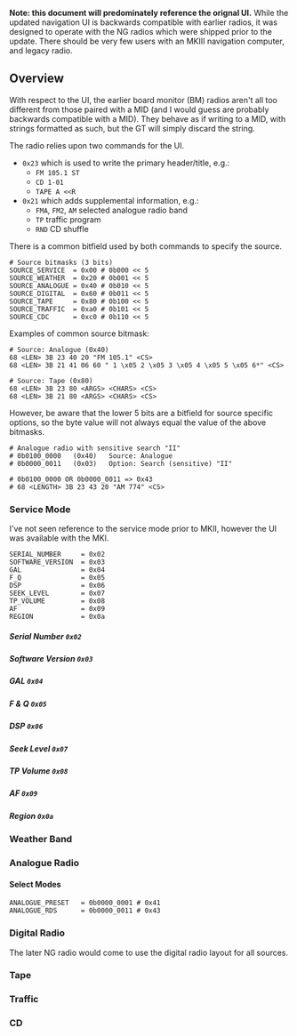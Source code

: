 **Note: this document will predominately reference the orignal UI.**
While the updated navigation UI is backwards compatible with earlier radios, it was designed to operate with the NG radios which were shipped prior to the update. There should be very few users with an MKIII navigation computer, and legacy radio.

## Overview

With respect to the UI, the earlier board monitor (BM) radios aren't all too different from those paired with a MID (and I would guess are probably backwards compatible with a MID). They behave as if writing to a MID, with strings formatted as such, but the GT will simply discard the string.

The radio relies upon two commands for the UI.

- `0x23` which is used to write the primary header/title, e.g.:
    - `FM 105.1 ST`
    - `CD 1-01`
    - `TAPE A <<R`
- `0x21` which adds supplemental information, e.g.:
    - `FMA`, `FM2`, `AM` selected analogue radio band
    - `TP` traffic program
    - `RND` CD shuffle

There is a common bitfield used by both commands to specify the source. 

    # Source bitmasks (3 bits)
    SOURCE_SERVICE  = 0x00 # 0b000 << 5
    SOURCE_WEATHER  = 0x20 # 0b001 << 5
    SOURCE_ANALOGUE = 0x40 # 0b010 << 5
    SOURCE_DIGITAL  = 0x60 # 0b011 << 5
    SOURCE_TAPE     = 0x80 # 0b100 << 5
    SOURCE_TRAFFIC  = 0xa0 # 0b101 << 5
    SOURCE_CDC      = 0xc0 # 0b110 << 5

Examples of common source bitmask:
    
    # Source: Analogue (0x40)
    68 <LEN> 3B 23 40 20 "FM 105.1" <CS>
    68 <LEN> 3B 21 41 06 60 " 1 \x05 2 \x05 3 \x05 4 \x05 5 \x05 6*" <CS>
    
    # Source: Tape (0x80)
    68 <LEN> 3B 23 80 <ARGS> <CHARS> <CS>
    68 <LEN> 3B 21 80 <ARGS> <CHARS> <CS>

However, be aware that the lower 5 bits are a bitfield for source specific options, so the byte value will not always equal the value of the above bitmasks.

    # Analogue radio with sensitive search "II"
    # 0b0100_0000   (0x40)   Source: Analogue
    # 0b0000_0011   (0x03)   Option: Search (sensitive) "II"
    
    # 0b0100_0000 OR 0b0000_0011 => 0x43
    # 68 <LENGTH> 3B 23 43 20 "AM 774" <CS>


### Service Mode

I've not seen reference to the service mode prior to MKII, however the UI was available with the MKI.

    SERIAL_NUMBER     = 0x02
    SOFTWARE_VERSION  = 0x03
    GAL               = 0x04
    F_Q               = 0x05
    DSP               = 0x06
    SEEK_LEVEL        = 0x07
    TP_VOLUME         = 0x08
    AF                = 0x09
    REGION            = 0x0a

##### Serial Number `0x02`
##### Software Version `0x03`
##### GAL `0x04`
##### F & Q `0x05`
##### DSP `0x06`
##### Seek Level `0x07`
##### TP Volume `0x08`
##### AF `0x09`
##### Region `0x0a`

### Weather Band
### Analogue Radio

#### Select Modes
    ANALOGUE_PRESET   = 0b0000_0001 # 0x41
    ANALOGUE_RDS      = 0b0000_0011 # 0x43

### Digital Radio

The later NG radio would come to use the digital radio layout for all sources.

### Tape
### Traffic
### CD